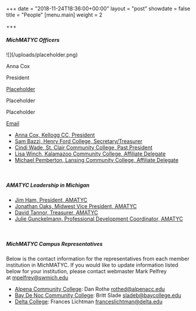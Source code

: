 +++
date = "2018-11-24T18:36:00+00:00"
layout = "post"
showdate = false
title = "People"
[menu.main]
weight = 2

+++
##### MichMATYC Officers

<div class="leadership-card">

<div class="leadership-card-head"> ![](/uploads/placeholder.png)

<p class="name">Anna Cox</p>

<p class="title">President</p>

</div>

<div class="contact-wrap">

<div class="contact-info"> <i class="fas fa-home"></i>

<p> <a href="[https://www.gvltec.edu/](https://www.gvltec.edu/ "https://www.gvltec.edu/")" target="_blank"> Placeholder</a></p>

</div>

<div class="contact-info"> <i class="far fa-address-card"></i>

<p>Placeholder </p>

</div>

<div class="contact-info"> <i class="far fa-address-card"></i>

<p>Placeholder</p>

</div>

<div class="contact-info"> <i class="fas fa-envelope"></i>

<p> <a href="mailto:coxa@kellogg.edu?Subject=MichMATYC">Email</a></p>

</div>

</div>

</div>

* [Anna Cox, Kellogg CC, President](mailto:coxa@kellogg.edu)
* [Sam Bazzi, Henry Ford College, Secretary/Treasurer](mailto:sbazzi@hfcc.edu)
* [Cindi Wade, St. Clair Community College, Past President](mailto:cwade@sc4.edu)
* [Lisa Winch, Kalamazoo Community College, Affiliate Delegate](mailto:lwinch@kvcc.edu)
* [Michael Pemberton, Lansing Community College, Affiliate Delegate](mailto:pembertm@lcc.edu)

<br/>

##### AMATYC Leadership in Michigan

* [Jim Ham, President, AMATYC](mailto:jaham1729@gmail.com)
* [Jonathan Oaks, Midwest Vice President, AMATYC](mailto:oaksj@macomb.edu)
* [David Tannor, Treasurer, AMATYC](mailto:davetannor@gmail.com)
* [Julie Gunckelmann, Professional Development Coordinator, AMATYC](mailto:jagunkel@oaklandcc.edu)

<br/>

##### MichMATYC Campus Representatives

Below is the contact information for the representatives from each member institution in MichMATYC. If you would like to update information listed below for your institution, please contact webmaster Mark Pelfrey at [mpelfrey@swmich.edu](mailto:mpelfrey@swmich.edu)

* [Alpena Community College](http://www.alpenacc.edu/): Dan Rothe [rothed@alpenacc.edu](mailto:rothed@alpenacc.edu)
* [Bay De Noc Community College](http://www.baycollege.edu/): Britt Slade  [sladeb@baycollege.edu](mailto:sladeb@baycollege.edu)
* [Delta College](http://www.delta.edu/): Frances Lichtman  [franceslichtman@delta.edu](mailto:franceslichtman@delta.edu)